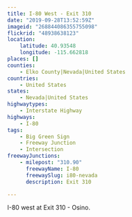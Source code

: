```yaml
---
title: I-80 West - Exit 310
date: "2019-09-28T13:52:59Z"
imageid: "268844086355755098"
flickrid: "48938638123"
location:
    latitude: 40.93548
    longitude: -115.662818
places: []
counties:
    - Elko County|Nevada|United States
countries:
    - United States
states:
    - Nevada|United States
highwaytypes:
    - Interstate Highway
highways:
    - I-80
tags:
    - Big Green Sign
    - Freeway Junction
    - Intersection
freewayJunctions:
    - milepost: "310.90"
      freewayName: I-80
      freewaySlug: i80-nevada
      description: Exit 310

---
```

I-80 west at Exit 310 - Osino.